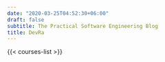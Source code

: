 ```yaml
---
date: "2020-03-25T04:52:30+06:00"
draft: false
subtitle: The Practical Software Engineering Blog
title: DevRa
---
```


<!-- You can add a short description if you want -->






{{< courses-list >}}